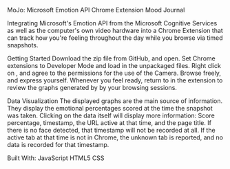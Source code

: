 MoJo: Microsoft Emotion API Chrome Extension Mood Journal 

Integrating Microsoft's Emotion API from the Microsoft Cognitive Services as well as the computer's own video hardware into a Chrome 
Extension that can track how you're feeling throughout the day while you browse via timed snapshots. 

Getting Started
Download the zip file from GitHub, and open.
Set Chrome extensions to Developer Mode and load in the unpackaged files. 
Right click on <Options>, and agree to the permissions for the use of the Camera.
Browse freely, and express yourself.
Whenever you feel ready, return to <Options> in the extension to review the graphs generated by by your browsing sessions. 

Data Visualization
The displayed graphs are the main source of information. They display the emotional percentages scored at the time the snapshot was taken. 
Clicking on the data itself will display more information: Score percentage, timestamp, the URL active at that time, and the page title. 
If there is no face detected, that timestamp will not be recorded at all. If the active tab at that time is not in Chrome, the unknown tab 
is reported, and no data is recorded for that timestamp. 

Built With:
JavaScript
HTML5
CSS






